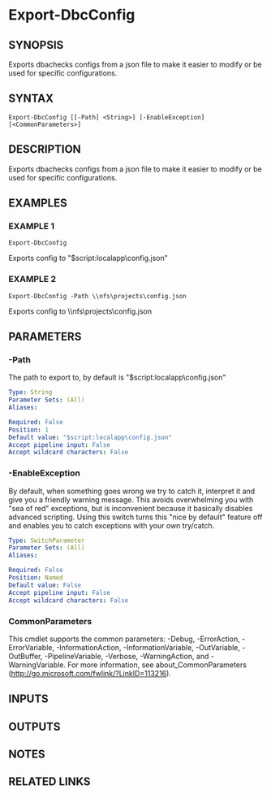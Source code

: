 # Export-DbcConfig

## SYNOPSIS
Exports dbachecks configs from a json file to make it easier to modify or be used for specific configurations.

## SYNTAX

```
Export-DbcConfig [[-Path] <String>] [-EnableException] [<CommonParameters>]
```

## DESCRIPTION
Exports dbachecks configs from a json file to make it easier to modify or be used for specific configurations.

## EXAMPLES

### EXAMPLE 1
```
Export-DbcConfig
```

Exports config to "$script:localapp\config.json"

### EXAMPLE 2
```
Export-DbcConfig -Path \\nfs\projects\config.json
```

Exports config to \\\\nfs\projects\config.json

## PARAMETERS

### -Path
The path to export to, by default is "$script:localapp\config.json"

```yaml
Type: String
Parameter Sets: (All)
Aliases:

Required: False
Position: 1
Default value: "$script:localapp\config.json"
Accept pipeline input: False
Accept wildcard characters: False
```

### -EnableException
By default, when something goes wrong we try to catch it, interpret it and give you a friendly warning message.
This avoids overwhelming you with "sea of red" exceptions, but is inconvenient because it basically disables advanced scripting.
Using this switch turns this "nice by default" feature off and enables you to catch exceptions with your own try/catch.

```yaml
Type: SwitchParameter
Parameter Sets: (All)
Aliases:

Required: False
Position: Named
Default value: False
Accept pipeline input: False
Accept wildcard characters: False
```

### CommonParameters
This cmdlet supports the common parameters: -Debug, -ErrorAction, -ErrorVariable, -InformationAction, -InformationVariable, -OutVariable, -OutBuffer, -PipelineVariable, -Verbose, -WarningAction, and -WarningVariable.
For more information, see about_CommonParameters (http://go.microsoft.com/fwlink/?LinkID=113216).

## INPUTS

## OUTPUTS

## NOTES

## RELATED LINKS
